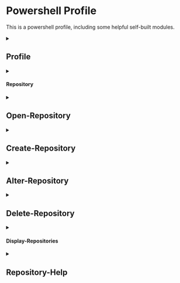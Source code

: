 Powershell Profile
==================

This is a powershell profile, including some helpful self-built modules.


<details>
<summary><h2>Profile</h2></summary>

The profile is used simply to import-modules and setup some helper variables for location
</details>
<details>

Repo
----

This module was built to help manage your different work locations and to be able to quickly move between them.
This can be helpful when you are working on several different projects or even when working on multiple versions of a project.

This module keeps it's state accross sessions. 
We store two items: a relative path (the root of all your development),
and a map of repository names and repository locations.

<details>
<summary><h4>Repo</h2></summary>

This is the shorthand method for accessing all the other functions. 
Simply call `repo` and the short name of the method you want and then use the parameters as normal.

```powershell
$> repo
$> repo <repository-name>
$> repo <method-shorthand-name> [ <arguments> ]
```

Providing no arguments is the same as `repo help`

`<repository-name>` must be a valid saved repository.
 Otherwise it will throw an error and display the help.

`<method-short-hand-name>` must be of the set `{ list, help, save, alter, mv, set, rm, open }`
`<arguments>` are dependent of the method chosen.
In general they would be either names for your repositories or directories for the path location.

</details>
<summary><h4>Repository</h2></summary>

The same as `repo` with the exception that you must provide the shorthand name (otherwise it will throw an error).

</details>
<details>
<summary><h2>Open-Repository</h2></summary>

Shorthand Name:	`open`
Arguments:		`<repository-name>`

</details>
<details>
<summary><h2>Create-Repository</h2></summary>

Shorthand Name:	`save`
Arguments:		`<repository-name> <path-to-directory>`

</details>
<details>
<summary><h2>Alter-Repository</h2></summary>

Shorthand Name: `alter`, `mv`, `set`
Arguments:		`<repository-name> Name:<new-name> Path:<new-path> UseCurrentLocation:<use-current-location>

`Alter-Repository` is a special function when written shorthand.
You may use `alter` to both `mv` and `set` in one function call.
`mv` requires a `Name` parameter and will rename the repository. 
This is effectively the same as making a new repository with the new name and the old path and then deleting the old repository.
`set` requires a `Path` parameter and will set the path location of the repository to the new location.
Alternatively, you may substitute the `Path` argument with a `UseCurrentLocation` flag.
This is effectively the save as calling `repo set <repo-name> .`

</details>
<details>
<summary><h2>Delete-Repository</h2></summary>

Shorthand Name:	`rm`
Arguments:		`<repository-name>`

Deletes the repository. Cannot be undone (yet).

</details>
<details>
<summary><h4>Display-Repositories</h4></summary>

Shorthand Name: `list`
Arguments:		NONE

Will display the repositories as well as the relative path (root of development).

</details>
<details>
<summary><h2>Repository-Help</h2></summary>

Shorthand Name:	`help`, NONE
Arguments:		NONE

Will display the help.


</details>
</details>
